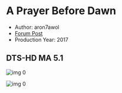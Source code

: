 # A Prayer Before Dawn

* Author: aron7awol
* [Forum Post](https://www.avsforum.com/threads/bass-eq-for-filtered-movies.2995212/post-57033154)
* Production Year: 2017

## DTS-HD MA 5.1

![img 0](https://i.imgur.com/32M9rHh.jpg)

![img 0](https://i.imgur.com/L1gQUGM.png)

